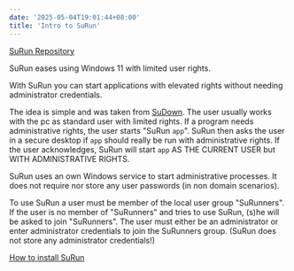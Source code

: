 ```yaml
---
date: '2025-05-04T19:01:44+08:00'
title: 'Intro to SuRun'
---
```


[SuRun Repository][repo]

[repo]: https://github.com/soda92/surun.git

SuRun eases using Windows 11 with limited user rights.

With SuRun you can start applications with elevated rights without needing
administrator credentials.

The idea is simple and was taken from [SuDown][sudown].
The user usually works with the pc as standard user with limited rights. 
If a program needs administrative rights, the user starts "SuRun `app`". 
SuRun then asks the user in a secure desktop if `app` should really be 
run with administrative rights. If the user acknowledges, SuRun will start 
`app` AS THE CURRENT USER but WITH ADMINISTRATIVE RIGHTS.

SuRun uses an own Windows service to start administrative processes. 
It does not require nor store any user passwords (in non domain scenarios).

To use SuRun a user must be member of the local user group "SuRunners".
If the user is no member of "SuRunners" and tries to use SuRun, (s)he will be 
asked to join "SuRunners". The user must either be an administrator or enter 
administrator credentials to join the SuRunners group.
(SuRun does not store any administrator credentials!)

[sudown]: http://SuDown.sourceforge.net

[How to install SuRun][install]

[install]: https://surun-docs.web.app/post/surun-installation/
